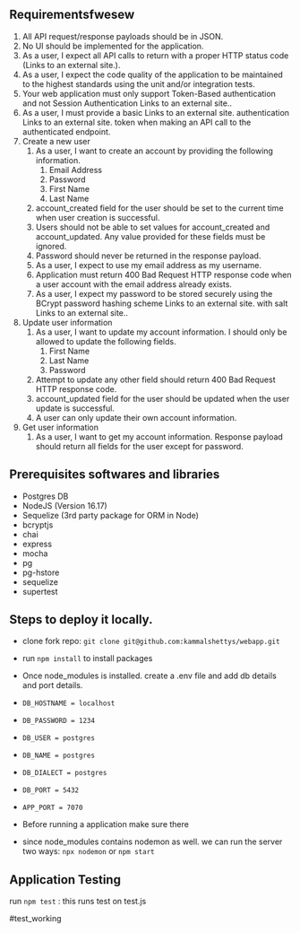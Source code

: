 ## Requirementsfwesew

1. All API request/response payloads should be in JSON.
2. No UI should be implemented for the application.
3. As a user, I expect all API calls to return with a proper HTTP status code (Links to an external site.).
4. As a user, I expect the code quality of the application to be maintained to the highest standards using the unit and/or integration tests.
5. Your web application must only support Token-Based authentication and not Session Authentication Links to an external site..
6. As a user, I must provide a basic Links to an external site. authentication Links to an external site. token when making an API call to the authenticated endpoint.
7. Create a new user
    1. As a user, I want to create an account by providing the following information.
       1. Email Address
       2. Password
       3. First Name
       4. Last Name
   2. account_created field for the user should be set to the current time when user creation is    successful.
   3. Users should not be able to set values for account_created and account_updated. Any value provided for these fields must be ignored.
   4. Password should never be returned in the response payload.
   5. As a user, I expect to use my email address as my username.
   6. Application must return 400 Bad Request HTTP response code when a user account with the email address already exists.
   7. As a user, I expect my password to be stored securely using the BCrypt password hashing scheme Links to an external site. with salt Links to an external site..
8. Update user information
   1. As a user, I want to update my account information. I should only be allowed to update the following fields.
        1. First Name
        2. Last Name
        3. Password
   2. Attempt to update any other field should return 400 Bad Request HTTP response code.
   3. account_updated field for the user should be updated when the user update is successful.
   4. A user can only update their own account information.
9. Get user information
    1. As a user, I want to get my account information. Response payload should return all fields for the user except for password.


## Prerequisites softwares and libraries
- Postgres DB
- NodeJS (Version 16.17)
- Sequelize (3rd party package for ORM in Node)
- bcryptjs
- chai
- express
- mocha
- pg
- pg-hstore
- sequelize
- supertest
## Steps to deploy it locally.
- clone fork repo:  `git clone git@github.com:kammalshettys/webapp.git`

- run  `npm install` to install packages

- Once  node_modules is installed. create a .env file and add db details and port details.
-   `DB_HOSTNAME = localhost`
-    `DB_PASSWORD = 1234`
-    `DB_USER = postgres`
-    `DB_NAME = postgres`
-    `DB_DIALECT = postgres`
-    `DB_PORT = 5432`
-    `APP_PORT = 7070`
-    Before running a application make sure there 
- since node_modules contains nodemon as well. we can run the server two ways:  `npx nodemon` or `npm start`

## Application Testing
run `npm test` : this runs test on test.js

#test_working
